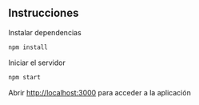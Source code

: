 ## Instrucciones

Instalar dependencias

```bash
npm install 

```

Iniciar el servidor

```bash
npm start

```


Abrir [http://localhost:3000](http://localhost:3000) para acceder a la aplicación
